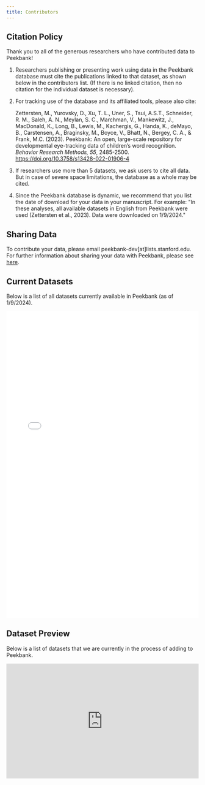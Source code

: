 ```yaml
---
title: Contributors
---
```


## Citation Policy

Thank you to all of the generous researchers who have contributed data to Peekbank!

1. Researchers publishing or presenting work using data in the Peekbank database must cite the publications linked to that dataset, as shown below in the contributors list. (If there is no linked citation, then no citation for the individual dataset is necessary).
2. For tracking use of the database and its affiliated tools, please also cite: 

    Zettersten, M., Yurovsky, D., Xu, T. L., Uner, S., Tsui, A.S.T., Schneider, R. M., Saleh, A. N., Meylan, S. C., Marchman, V., Mankewitz, J., MacDonald, K., Long, B., Lewis, M., Kachergis, G., Handa, K., deMayo, B., Carstensen, A., Braginsky, M., Boyce, V., Bhatt, N., Bergey, C. A., & Frank, M.C. (2023). Peekbank: An open, large-scale repository for developmental eye-tracking data of children’s word recognition. <i>Behavior Research Methods, 55</i>, 2485-2500. <a href="https://doi.org/10.3758/s13428-022-01906-4" target="_blank">https://doi.org/10.3758/s13428-022-01906-4</a>

3. If researchers use more than 5 datasets, we ask users to cite all data. But in case of severe space limitations, the database as a whole may be cited.
4. Since the Peekbank database is dynamic, we recommend that you list the date of download for your data in your manuscript. For example: "In these analyses, all available datasets in English from Peekbank were used (Zettersten et al., 2023). Data were downloaded on 1/9/2024."

## Sharing Data

To contribute your data, please email peekbank-dev[at]lists.stanford.edu. For further information about sharing your data with Peekbank, please see <a href="https://docs.google.com/document/d/1ujXSII5TO3siwlEyIg3FjaoV2LVPKB9twUDScbtZRjM/edit?usp=sharing" target="_blank">here</a>.

## Current Datasets

Below is a list of all datasets currently available in Peekbank (as of 1/9/2024).

<iframe src="../../R/peekbank_contributors.html" style="height: 800px; width: 100%; border: none"></iframe>

## Dataset Preview

Below is a list of datasets that we are currently in the process of adding to Peekbank.

<iframe src="
https://docs.google.com/spreadsheets/d/e/2PACX-1vQr-ym8Oa47B_iSLydlgw-PNoJkklPzMfsatcqsSSplkrnvzqvDOKWfHB4w9Jht2RmAbuRXH9IIMK9e/pubhtml?widget=false&headers=false&chrome=false&embedded=true" style="height: 300px; width: 100%; border: none; position:relative"></iframe> 

